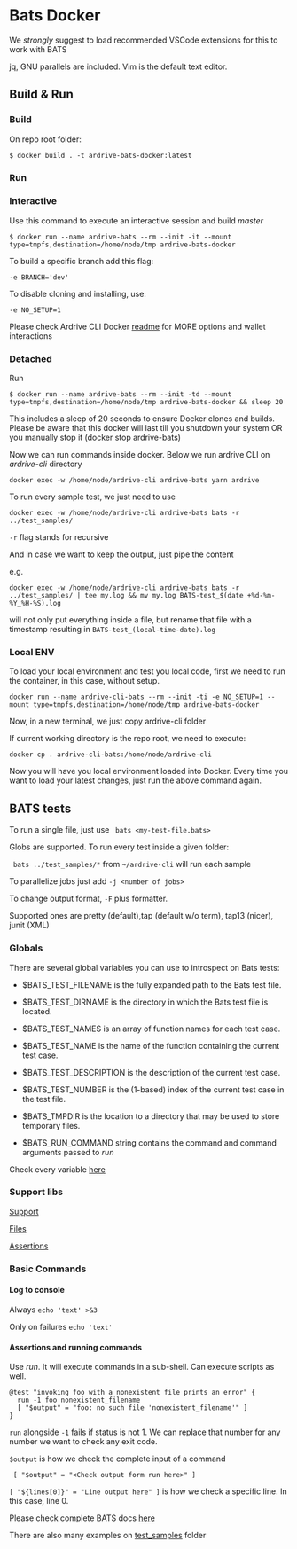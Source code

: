 # Bats Docker

We *strongly* suggest to load recommended VSCode extensions for this to work with BATS

jq, GNU parallels are included. Vim is the default text editor.
## Build & Run

### Build

On repo root folder:

```$ docker build . -t ardrive-bats-docker:latest      ```                                                                  

### Run

### Interactive

Use this command to execute an interactive session and build *master*

```$ docker run --name ardrive-bats --rm --init -it --mount type=tmpfs,destination=/home/node/tmp ardrive-bats-docker   ```

To build a specific branch add this flag:

``` -e BRANCH='dev' ```

To disable cloning and installing, use:

``` -e NO_SETUP=1 ```

Please check Ardrive CLI Docker [readme](https://github.com/ardriveapp/ardrive-cli-docker/blob/production/README.md#run-ardrive-cli-docker) for MORE options and wallet interactions

### Detached

Run

```$ docker run --name ardrive-bats --rm --init -td --mount type=tmpfs,destination=/home/node/tmp ardrive-bats-docker && sleep 20 ```

This includes a sleep of 20 seconds to ensure Docker clones and builds. Please be aware that this docker will last till you shutdown your system OR you manually stop it (docker stop ardrive-bats)

Now we can run commands inside docker. Below we run ardrive CLI on *ardrive-cli* directory

```docker exec -w /home/node/ardrive-cli ardrive-bats yarn ardrive```

To run every sample test, we just need to use

```docker exec -w /home/node/ardrive-cli ardrive-bats bats -r ../test_samples/```

```-r``` flag stands for recursive

And in case we want to keep the output, just pipe the content

e.g.

```docker exec -w /home/node/ardrive-cli ardrive-bats bats -r ../test_samples/ | tee my.log && mv my.log BATS-test_$(date +%d-%m-%Y_%H-%S).log```

will not only put everything inside a file, but rename that file with a timestamp resulting in ```BATS-test_(local-time-date).log```

### Local ENV

To load your local environment and test you local code, first we need to run the container, in this case, without setup.

```docker run --name ardrive-cli-bats --rm --init -ti -e NO_SETUP=1 --mount type=tmpfs,destination=/home/node/tmp ardrive-bats-docker   ```

Now, in a new terminal, we just copy ardrive-cli folder

If current working directory is the repo root, we need to execute:

```docker cp . ardrive-cli-bats:/home/node/ardrive-cli ```

Now you will have you local environment loaded into Docker.
Every time you want to load your latest changes, just run the above command again.
## BATS tests 

To run a single file, just use
``` bats <my-test-file.bats>```

Globs are supported. To run every test inside a given folder:

``` bats ../test_samples/*``` from ```~/ardrive-cli``` will run each sample

To parallelize jobs just add ```-j <number of jobs>```

To change output format, ```-F``` plus formatter. 

Supported ones are pretty (default),tap (default w/o term), tap13 (nicer), junit (XML)
### Globals

There are several global variables you can use to introspect on Bats tests:

- $BATS_TEST_FILENAME is the fully expanded path to the Bats test file.

- $BATS_TEST_DIRNAME is the directory in which the Bats test file is located.

- $BATS_TEST_NAMES is an array of function names for each test case.

- $BATS_TEST_NAME is the name of the function containing the current test case.

- $BATS_TEST_DESCRIPTION is the description of the current test case.

- $BATS_TEST_NUMBER is the (1-based) index of the current test case in the test file.

- $BATS_TMPDIR is the location to a directory that may be used to store temporary files.

- $BATS_RUN_COMMAND string contains the command and command arguments passed to *run* 
  
Check every variable [here](https://bats-core.readthedocs.io/en/stable/writing-tests.html#special-variables)
### Support libs

[Support](https://github.com/bats-core/bats-support#bats-support)

[Files](https://github.com/bats-core/bats-file#index-of-all-functions)

[Assertions](https://github.com/bats-core/bats-assert#usage)


### Basic Commands

#### Log to console

Always  ``` echo 'text' >&3 ```

Only on failures ```echo 'text' ```

#### Assertions and running commands

Use *run*. It will execute commands in a sub-shell. Can execute scripts as well.

```
@test "invoking foo with a nonexistent file prints an error" {
  run -1 foo nonexistent_filename
  [ "$output" = "foo: no such file 'nonexistent_filename'" ]
}
```

```run``` alongside ```-1``` fails if status is not 1. We can replace that number for any number we want to check any exit code.

```$output``` is how we check the complete input of a command

``` [ "$output" = "<Check output form run here>" ]``` 

```[ "${lines[0]}" = "Line output here" ]``` is how we check a specific line. In this case, line 0.

Please check complete BATS docs [here](https://bats-core.readthedocs.io/en/stable/index.html)

There are also many examples on [test_samples](https://github.com/ardriveapp/ardrive-bats-docker/tree/production/test_samples) folder
 